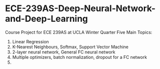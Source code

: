 # ECE-239AS-Deep-Neural-Network-and-Deep-Learning
Course Project for ECE 239AS at UCLA Winter Quarter
Five Main Topics:

1. Linear Regression
2. K-Nearest Neighbours, Softmax, Support Vector Machine
3. 2-layer neural network, General FC neural network
4. Multiple optimizers, batch normalization, dropout for a FC network
5.
